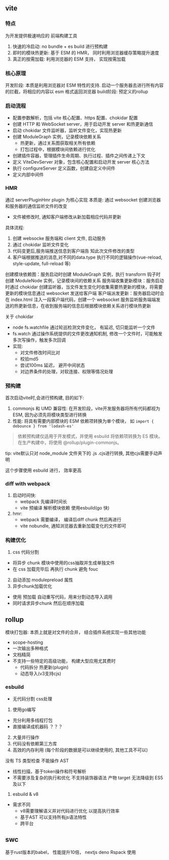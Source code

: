 


## vite


### 特点

为开发提供极速响应的 前端构建工具

1. 快速的冷启动: no bundle + es build 进行预构建
2. 即时的模块热更新: 基于 ESM 的 HMR， 同时利用浏览器缓存策略提升速度
3. 真正的按需加载: 利用浏览器的 ESM 支持， 实现按需加载




### 核心原理


开发阶段: 本质是利用浏览器对 ESM 特性的支持. 启动一个服务器去进行所有内容的拦截，将相应的内容以 esm 格式返回浏览器
build阶段: 预定义的rollup

### 启动流程

- 配置参数解析，包括 vite 核心配置、https 配置、chokidar 配置
- 创建 HTTP 和 WebSocket server，用于启动开发 server 和热更新通信
- 启动 chokidar 文件监听器，监听文件变化，实现热更新
- 创建 ModuleGraph 实例，记录模块依赖关系
  - 热更新，通过关系图获取相关所有依赖
  - 打包过程中，根据模块间依赖进行优化
- 创建插件容器，管理插件生命周期、执行过程、插件之间传递上下文
- 定义 ViteDevServer 对象，包含核心配置和启动开发 server 核心方法
- 执行 configureServer 定义函数，创建自定义中间件
- 定义内部中间件


### HMR
通过 serverPluginHmr plugin 为核心实现 
本质是: 通过 websocket 创建浏览器和服务器的通信监听文件的改变  
- 文件被修改时, 通知客户端修改从新加载相应代码并更新

具体流程:
1. 创建 websocke  服务端和 client 文件, 启动服务
2. 通过 chokidar 监听文件变化
3. 代码变更后,服务端推送信息到客户端告 知此次文件修改的类型
4. 客户端根据推送的消息,对不同的data.type 执行不同的逻辑操作(vue-reload, style-update, full-reload 等)


创建模块依赖图：服务启动时创建 ModuleGraph 实例，执行 transform 钩子时创建 ModuleNode 实例，记录模块间的依赖关系
服务端收集更新模块：服务启动时通过 chokidar 创建监听器，当文件发生变化时收集需要热更新的模块，将需要更新的模块信息通过 websocket 发送给客户端
客户端派发更新：服务器启动时会在 index.html 注入一段客户端代码，创建一个 websocket 服务监听服务端端发送的热更新信息，在收到服务端的信息后根据模块依赖关系进行模块热更新


关于 chokidar
- node fs.watchfile 通过轮巡检测文件变化， 有延迟, 切只能监听一个文件
- fs.watch 通过操作系统提供的文件更改通知机制, 修改一个文件时，可能触发多次写操作，触发多次回调
- 实现:
    - 对文件修改时间比对
    - 校验md5
    - 尝试100ms 延迟， 避开中间状态
    - 对边界条件的处理，对软连接、权限等情况处理



### 预构建

首次启动vite时,会进行预构建, 目的如下:
1. commonjs 和 UMD 兼容性: 在开发阶段，vite开发服务器将所有代码都视为ESM, 因为必须先将模块类型进行转换
2. 性能: 将具有需要内部模块的 ESM 依赖项转换为单个模块， 如 `import { debounce } from 'lodash-es'`

> 依赖预构建仅适用于开发模式，并使用 esbuild 将依赖项转换为 ES 模块。在生产构建中，将使用 @rollup/plugin-commonjs。

tip: vite默认只对 node_module 文件夹下的 .js .cjs进行转换, 其他cjs需要手动声明

这个步骤使用 esbuild 进行， 效率更高 




### diff with webpack
1. 启动时间快: 
    - webpack 先编译时间长
    - vite 预编译 解析模块依赖 使用esbuild(go 快)
2. hmr:
    - webpack 需要编译， 编译后diff chunk 然后再进行
    - vite nobundle, 通知浏览器去重新加载变化的文件即可

### 构建优化

1. css 代码分割
  - 将异步 chunk 模块中使用的css抽取并生成单独文件
  - 在 css 加载完毕后 再执行 chunk 避免 fouc
2. 自动添加 modulepreload 属性 
3. 异步chunk加载优化
  - 使用 预加载 自动重写代码，用来分割动态导入调用
  - 同时请求异步chunk 然后在顺序加载 




## rollup 

模块打包器: 本质上就是对文件的合并， 结合插件系统实现一些其他功能

  - scope-hosting
  - 一次输出多种格式
  - 文档精简
  - 不支持一些特定的高级功能， 构建大型应用尤其费时
    - 代码拆分 热更新(plugin)
    - 动态导入(v3支持cjs)

### esbuild

- 无代码分割 css处理

1. 使用go编写
  - 充分利用多线程打包
  - 直接编译成机器码  ？？？
2. 大量并行操作
3. 代码没有依赖第三方库
4. 高效的内存利用 (每个阶段的数据是可以继续使用的, 其他工具不可以)


没有 TS 类型检查
不能操作 AST
  - 线性扫描，基于token操作和符号解析
  - 不需要涉及复杂的执行和优化
不支持装饰器语法
产物 target 无法降级到 ES5 及以下

1. esbuild & v8
  - 需求不同
    - v8需要理解语义并对代码进行优化 以提高执行效率
    - 基于AST 可以支持所有js语法特性 
    - 跨平台

## swc

基于rust版本的babel， 性能提升10倍， nextjs deno Rspack 使用 

